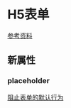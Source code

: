 # H5表单

[参考资料](https://www.renfei.org/blog/html5-introduction-4-form-types-and-validation.html)

## 新属性



### placeholder





[阻止表单的默认行为](https://www.cnblogs.com/logon/p/3169704.html)